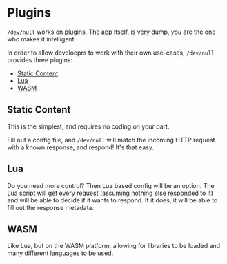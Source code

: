 # Plugins

`/dev/null` works on plugins. The app itself, is very dump, _you_ are the one who makes it intelligent.

In order to allow develoeprs to work with their own use-cases, `/dev/null` provides three plugins:

- [Static Content](./plugin/static-response.md)
- [Lua](./plugin/lua.md)
- [WASM](./plugin/wasm.md)

## Static Content

This is the simplest, and requires no coding on your part.

Fill out a config file, and `/dev/null` will match the incoming HTTP request with a known response, and respond! It's that easy.

## Lua

Do you need more control? Then Lua based config will be an option. The Lua script will get every request (assuming nothing else responded to it) and will be able to decide if it wants to respond. If it does, it will be able to fill out the response metadata.

## WASM

Like Lua, but on the WASM platform, allowing for libraries to be loaded and many different languages to be used.
